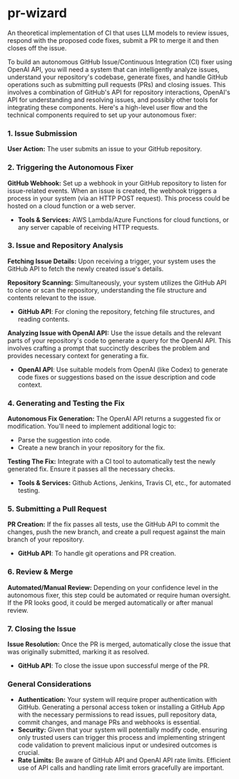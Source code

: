 # pr-wizard
An theoretical implementation of CI that uses LLM models to review issues, respond with the proposed code fixes, submit a PR to merge it and then closes off the issue.

To build an autonomous GitHub Issue/Continuous Integration (CI) fixer using OpenAI API, you will need a system that can intelligently analyze issues, understand your repository's codebase, generate fixes, and handle GitHub operations such as submitting pull requests (PRs) and closing issues. This involves a combination of GitHub's API for repository interactions, OpenAI's API for understanding and resolving issues, and possibly other tools for integrating these components. Here's a high-level user flow and the technical components required to set up your autonomous fixer:

### 1. Issue Submission

**User Action:** The user submits an issue to your GitHub repository.

### 2. Triggering the Autonomous Fixer

**GitHub Webhook:** Set up a webhook in your GitHub repository to listen for issue-related events. When an issue is created, the webhook triggers a process in your system (via an HTTP POST request). This process could be hosted on a cloud function or a web server.

- **Tools & Services:** AWS Lambda/Azure Functions for cloud functions, or any server capable of receiving HTTP requests.

### 3. Issue and Repository Analysis

**Fetching Issue Details:** Upon receiving a trigger, your system uses the GitHub API to fetch the newly created issue's details.

**Repository Scanning:** Simultaneously, your system utilizes the GitHub API to clone or scan the repository, understanding the file structure and contents relevant to the issue.

- **GitHub API**: For cloning the repository, fetching file structures, and reading contents.

**Analyzing Issue with OpenAI API:** Use the issue details and the relevant parts of your repository's code to generate a query for the OpenAI API. This involves crafting a prompt that succinctly describes the problem and provides necessary context for generating a fix.

- **OpenAI API**: Use suitable models from OpenAI (like Codex) to generate code fixes or suggestions based on the issue description and code context.

### 4. Generating and Testing the Fix

**Autonomous Fix Generation:** The OpenAI API returns a suggested fix or modification. You'll need to implement additional logic to:

- Parse the suggestion into code.
- Create a new branch in your repository for the fix.

**Testing The Fix:** Integrate with a CI tool to automatically test the newly generated fix. Ensure it passes all the necessary checks.

- **Tools & Services:** Github Actions, Jenkins, Travis CI, etc., for automated testing.

### 5. Submitting a Pull Request

**PR Creation:** If the fix passes all tests, use the GitHub API to commit the changes, push the new branch, and create a pull request against the main branch of your repository. 

- **GitHub API**: To handle git operations and PR creation.

### 6. Review & Merge

**Automated/Manual Review:** Depending on your confidence level in the autonomous fixer, this step could be automated or require human oversight. If the PR looks good, it could be merged automatically or after manual review.

### 7. Closing the Issue

**Issue Resolution:** Once the PR is merged, automatically close the issue that was originally submitted, marking it as resolved.

- **GitHub API**: To close the issue upon successful merge of the PR.

### General Considerations

- **Authentication:** Your system will require proper authentication with GitHub. Generating a personal access token or installing a GitHub App with the necessary permissions to read issues, pull repository data, commit changes, and manage PRs and webhooks is essential.
- **Security:** Given that your system will potentially modify code, ensuring only trusted users can trigger this process and implementing stringent code validation to prevent malicious input or undesired outcomes is crucial.
- **Rate Limits:** Be aware of GitHub API and OpenAI API rate limits. Efficient use of API calls and handling rate limit errors gracefully are important.
